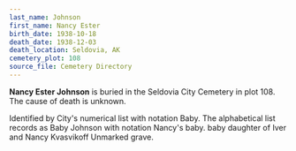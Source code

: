 ```yaml
---
last_name: Johnson
first_name: Nancy Ester
birth_date: 1938-10-18
death_date: 1938-12-03
death_location: Seldovia, AK
cemetery_plot: 108
source_file: Cemetery Directory
---
```

**Nancy Ester   Johnson** is buried in the Seldovia City Cemetery in plot 108.  The cause of death is unknown.

Identified by City's numerical list with notation Baby. The alphabetical list records as Baby Johnson with notation Nancy's baby.
baby daughter of Iver and Nancy Kvasvikoff
Unmarked grave.
